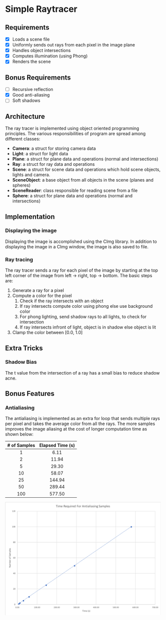 # Simple Raytracer

## Requirements
- [x] Loads a scene file
- [x] Uniformly sends out rays from each pixel in the image plane
- [x] Handles object intersections
- [x] Computes illumination (using Phong)
- [x] Renders the scene

## Bonus Requirements

- [ ] Recursive reflection
- [x] Good anti-aliasing
- [ ] Soft shadows

## Architecture

The ray tracer is implemented using object oriented programming principles. The various responsibilities of program are spread among different classes:
- **Camera**: a struct for storing camera data
- **Light**: a struct for light data
- **Plane**: a struct for plane data and operations (normal and intersections)
- **Ray**: a struct for ray data and operations
- **Scene**: a struct for scene data and operations which hold scene objects, lights and camera.
- **SceneObject**: a base object from all objects in the scene (planes and spheres)
- **SceneReader**: class responsible for reading scene from a file
- **Sphere**: a struct for plane data and operations (normal and intersections)

## Implementation

### Displaying the image

Displaying the image is accomplished using the CImg library. In addition to displaying the image in a CImg window, the image is also saved to file.

### Ray tracing

The ray tracer sends a ray for each pixel of the image by starting at the top left corner of the image from left -> right, top -> bottom. The basic steps are:
1. Generate a ray for a pixel
2. Compute a color for the pixel
    1. Check if the ray intersects with an object
    2. If ray intersects compute color using phong else use background color
    3. For phong lighting, send shadow rays to all lights, to check for intersection
    4. If ray intersects infront of light, object is in shadow else object is lit
3. Clamp the color between [0.0, 1.0]

## Extra Tricks

### Shadow Bias

The t value from the intersection of a ray has a small bias to reduce shadow acne.

## Bonus Features

### Antialiasing

The antialiasing is implemented as an extra for loop that sends multiple rays per pixel and takes the average color from all the rays. The more samples improves the image aliasing at the cost of longer computation time as shown below:

| # of Samples | Elapsed Time (s) |
|:------------:|:----------------:|
| 1            | 6.11             |
| 2            | 11.94            |
| 5            | 29.30            |
| 10           | 58.07            |
| 25           | 144.94           |
| 50           | 289.44           |
| 100          | 577.50           |

![Time vs Samples](figures/time-vs-samples.png)

